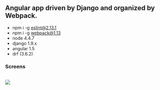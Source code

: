 ## Angular app driven by Django and organized by Webpack.

- npm i -g eslint@2.13.1
- npm i -g webpack@1.13
- node 4.4.7
- django 1.9.x
- angular 1.5
- drf (3.6.2)

### Screens
<br>
<img src="https://s3-eu-west-1.amazonaws.com/newbucketforimages/test/Exmple.png?response-content-disposition=inline&X-Amz-Security-Token=FQoDYXdzEOP%2F%2F%2F%2F%2F%2F%2F%2F%2F%2FwEaDG6n3Rra2djz2eFTdSKqAmbfzJDr8kG7nj9TEK6q8%2BHjZvK%2BWk4Dn%2ByoyJBr%2FV%2FCqfK4tWOrrKWK0rNAgrAo7F6Sw8ghqfyRXR2igZyWOfgDNsqjTgs8GL5MVOQGXLGTc5sXqNu5KEQ9cI%2Bw77smHGEvyRV%2Fay0Wog0UoQN7x9kQbQadeVVrKIeDdsguOWJvupgvtfhIdsxSkLKMCpRNTQC8ucQluixL%2FfKfjzb%2B6LUp63agntWSNQrBAYawlHnwbO9EqOhSqw2QZ1mEWjUcHKJ7%2BYbhCi2ZRZylek7tN1P%2BmCjG6fSlK5BlV9wclsBZRujWAL5f3rqRDgsGsMZwhhuGj%2FDVQtqKLFQSxh2NEIws9TP5cOAjJ0TdDb1wi%2Bkxyue4RHU7Xu74rt1jN9Kw7NYj0UsZYnquJ%2FEoir%2FcxgU%3D&X-Amz-Algorithm=AWS4-HMAC-SHA256&X-Amz-Date=20170326T015617Z&X-Amz-SignedHeaders=host&X-Amz-Expires=300&X-Amz-Credential=ASIAJDR5R26F34OMNQ2A%2F20170326%2Feu-west-1%2Fs3%2Faws4_request&X-Amz-Signature=131e515389a7ee0241952f5ebc6eb80e4e7413f77c79a6f3c24e9ff8d9e426cc">

